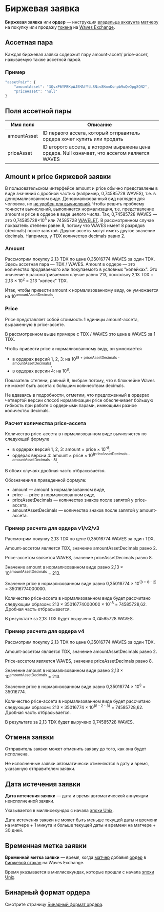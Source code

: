 # Биржевая заявка

**Биржевая заявка** или **ордер** — инструкция [владельца аккаунта](/ru/blockchain/account) [матчеру](https://docs.waves.exchange/en/waves-matcher/) на покупку или продажу [токена](/ru/blockchain/token) на [Waves Exchange](https://waves.exchange/).

## Ассетная пара

Каждая биржевая заявка содержит пару amount-ассет/ price-ассет, называемую также ассетной парой.

### Пример

```js
"assetPair": {
    "amountAsset": "3QvxP6YFBKpWJSMAfYtL8Niv8KmmKsnpb9uQwQpg8QN2",
    "priceAsset": "null"
}
```

## Поля ассетной пары

| Имя поля | Описание |
|---|---|
| amountAsset  | ID первого ассета, который отправитель ордера хочет купить или продать |
| priceAsset | ID второго ассета, в котором выражена цена ордера. Null означает, что ассетом является WAVES |

## Amount и price биржевой заявки

В пользовательском интерфейсе amount и price обычно представлены в виде значений с дробной частью (например, 0,74585728 WAVES), т.е. в денормализованном виде. Денормализованный вид нагляден для человека, но [не удобен для вычислений](https://en.wikipedia.org/wiki/Round-off_error). Чтобы решить проблему точности вычислений, выполняется нормализация, т.е. представление amount и price в ордере в виде целого числа. Так, 0,74585728 WAVES — это 0,74585728×10<sup>8</sup> или 74585728 [WAVELET](/ru/blockchain/token/wavelet). В рассмотренном случае показатель степени равен 8, потому что WAVES имеет 8 разрядов (decimals) после запятой. Другие ассеты могут иметь другое значение decimals. Например, у TDX количество decimals равно 2.

### Amount

Рассмотрим покупку 2,13 TDX по цене 0,35016774 WAVES за один TDX. Здесь ассетная пара — TDX / WAVES. Аmount в ордере — это количество продаваемого или покупаемого в условных "копейках". Это значение в рассматриваемом случае равно 213, поскольку 2,13 TDX = 2,13 × 10<sup>2</sup> = 213 "копеек" TDX.

Итак, чтобы привести amount к нормализованному виду, он умножается на 10<sup>amountAssetDecimals</sup>.

### Price

Price представляет собой стоимость 1 единицы amount-ассета, выраженную в price-ассете.

В рассмотренном выше примере с TDX / WAVES это цена в WAVES за 1 TDX.

Чтобы привести price к нормализованному виду, он умножается

* в ордерах версий 1, 2, 3: на 10<sup>(8 + priceAssetDecimals - amountAssetDecimals)</sup>,
* в ордерах версии 4: на 10<sup>8</sup>.

Показатель степени, равный 8, выбран потому, что в блокчейне Waves не может быть ассета с бо́льшим количеством decimals.

Не вдаваясь в подробности, отметим, что предложенный в ордерах четвертой версии способ нормализации price обеспечивает бо́льшую гибкость при работе с ордерными парами, имеющими разное количество decimals.

### Расчет количества price-ассета

Количество price-ассета в нормализованном виде вычисляется по следующей формуле

* в ордерах версий 1, 2, 3: amount × price × 10<sup>-8</sup>,
* ордерах версии 4: amount × price × 10<sup>(priceAssetDecimals - amountAssetDecimals - 8)</sup>.

В обоих случаях дробная часть отбрасывается.

Обозначения в приведенной формуле:

* amount — amount в нормализованном виде,
* price — price в нормализованном виде,
* priceAssetDecimals — количество знаков после запятой у price-ассета,
* amountAssetDecimals — количество знаков после запятой у amount-ассета.

### Пример расчета для ордера v1/v2/v3

Рассмотрим покупку 2,13 TDX по цене 0,35016774 WAVES за один TDX.

Amount-ассетом является TDX, значение amountAssetDecimals равно 2.

Price-ассетом является WAVES, значение priceAssetDecimals равно 8.

Значение amount в нормализованном виде равно 2,13 × 10<sup>amountAssetDecimals</sup> = 213.

Значение price в нормализованном виде равно 0,35016774 × 10<sup>(8 + 8 - 2)</sup> = 35016774000000.

Количество price-ассета в нормализованном виде будет рассчитано следующим образом:  213 × 35016774000000 × 10<sup>-8</sup> = 74585728,62. Дробная часть отбрасывается.

В результате за 2,13 TDX будет выручено 0,74585728 WAVES.

### Пример расчета для ордера v4

Рассмотрим покупку 2,13 TDX по цене 0,35016774 WAVES за один TDX.

Amount-ассетом является TDX, значение amountAssetDecimals равно 2.

Price-ассетом является WAVES, значение priceAssetDecimals равно 8.

Значение amount в нормализованном виде равно 2,13 × 10<sup>amountAssetDecimals</sup> = 213.

Значение price в нормализованном виде равно 0,35016774 × 10<sup>8</sup> = 35016774.

Количество price-ассета в нормализованном виде будет рассчитано следующим образом:  213 × 35016774 × 10<sup>(8 - 2 - 8)</sup> = 74585728,62. Дробная часть отбрасывается.

В результате за 2,13 TDX будет выручено 0,74585728 WAVES.

## Отмена заявки <a id="cancel"></a>

Отправитель заявки может отменить заявку до того, как она будет исполнена.

Не исполненные заявки автоматически отменяются в дату и время, указанную отправителем заявки.

## Дата истечения заявки

**Дата истечения заявки** — дата и время автоматической аннуляции неисполненной заявки.

Указывается в миллисекундах с начала [эпохи Unix](https://ru.wikipedia.org/wiki/Unix-время).

Дата истечения заявки не может быть меньше текущей даты и времени на матчере + 1 минута и больше текущей даты и времени на матчере + 30 дней.

## Временная метка заявки

**Временна́я метка заявки** — время, когда [матчер](https://docs.waves.exchange/en/waves-matcher/) добавил [ордер](/ru/blockchain/order) в [биржевой стакан](https://ru.wikipedia.org/wiki/Биржевой_стакан) на Waves Exchange.

Время указывается в миллисекундах, которые прошли с начала [эпохи Unix](https://ru.wikipedia.org/wiki/Unix-время).

## Бинарный формат ордера

Смотрите страницу [Бинарный формат ордера](/ru/blockchain/binary-format/order-binary-format).
